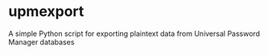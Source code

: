 upmexport
=========

A simple Python script for exporting plaintext data from Universal Password Manager databases